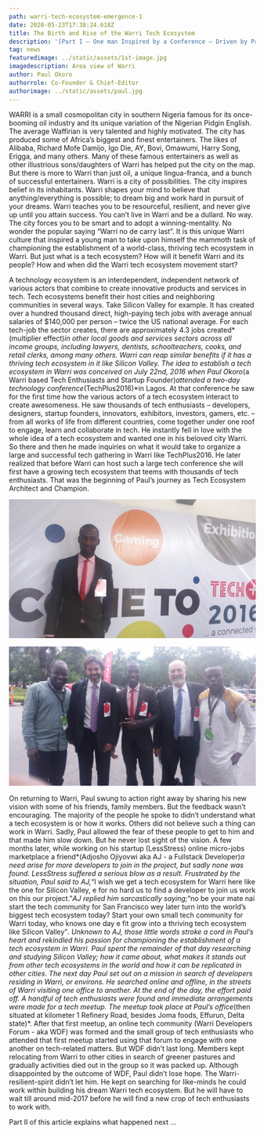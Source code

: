 ```yaml
---
path: warri-tech-ecosystem-emergence-1
date: 2020-05-23T17:38:24.618Z
title: The Birth and Rise of the Warri Tech Ecosystem
description: '[Part I – One man Inspired by a Conference – Driven by Passion]'
tag: news
featuredimage: ../static/assets/1st-image.jpg
imagedescription: Area view of Warri
author: Paul Okoro
authorrole: Co-Founder & Chief-Editor
authorimage: ../static/assets/paul.jpg
---
```

WARRI is a small cosmopolitan city in southern Nigeria famous for its once-booming oil industry and its unique variation of the Nigerian Pidgin English. The average Waffirian is very talented and highly motivated. The city has produced some of Africa’s biggest and finest entertainers. The likes of Alibaba, Richard Mofe Damijo, Igo Die, AY, Bovi, Omawumi, Harry Song, Erigga, and many others. Many of these famous entertainers as well as other illustrious sons/daughters of Warri has helped put the city on the map. But there is more to Warri than just oil, a unique lingua-franca, and a bunch of successful entertainers. Warri is a city of possibilities. The city inspires belief in its inhabitants. Warri shapes your mind to believe that anything/everything is possible; to dream big and work hard in pursuit of your dreams. Warri teaches you to be resourceful, resilient, and never give up until you attain success. You can’t live in Warri and be a dullard. No way. The city forces you to be smart and to adopt a winning-mentality. No wonder the popular saying “Warri no de carry last”. It is this unique Warri culture that inspired a young man to take upon himself the mammoth task of championing the establishment of a world-class, thriving tech ecosystem in Warri. But just what is a tech ecosystem? How will it benefit Warri and its people? How and when did the Warri tech ecosystem movement start?

<!--StartFragment-->

A technology ecosystem is an interdependent, independent network of various actors that combine to create innovative products and services in tech. Tech ecosystems benefit their host cities and neighboring communities in several ways. Take Silicon Valley for example. It has created over a hundred thousand direct, high-paying tech jobs with average annual salaries of $140,000 per person – twice the US national average. For each tech-job the sector creates, there are approximately 4.3 jobs created*(multiplier effect)*in other local goods and services sectors across all income groups, including lawyers, dentists, schoolteachers, cooks, and retail clerks, among many others. Warri can reap similar benefits if it has a thriving tech ecosystem in it like Silicon Valley. The idea to establish a tech ecosystem in Warri was conceived on July 22nd, 2016 when Paul Okoro*(a Warri based Tech Enthusiasts and Startup Founder)*attended a two-day technology conference*(TechPlus2016)*in Lagos. At that conference he saw for the first time how the various actors of a tech ecosystem interact to create awesomeness. He saw thousands of tech enthusiasts – developers, designers, startup founders, innovators, exhibitors, investors, gamers, etc. – from all works of life from different countries, come together under one roof to engage, learn and collaborate in tech. He instantly fell in love with the whole idea of a tech ecosystem and wanted one in his beloved city Warri. So there and then he made inquiries on what it would take to organize a large and successful tech gathering in Warri like TechPlus2016. He later realized that before Warri can host such a large tech conference she will first have a growing tech ecosystem that teems with thousands of tech enthusiasts. That was the beginning of Paul’s journey as Tech Ecosystem Architect and Champion.

<div class="img-class">

![](../static/assets/2nd-image.jpg)

![](../static/assets/3rd-image.jpg)

</div> 

<!--EndFragment-->

<!--StartFragment-->

On returning to Warri, Paul swung to action right away by sharing his new vision with some of his friends, family members. But the feedback wasn’t encouraging. The majority of the people he spoke to didn’t understand what a tech ecosystem is or how it works. Others did not believe such a thing can work in Warri. Sadly, Paul allowed the fear of these people to get to him and that made him slow down. But he never lost sight of the vision. A few months later, while working on his startup (LessStress) online micro-jobs marketplace a friend*(Adjosho Ojiyovwi aka AJ - a Fullstack Developer)*a need arise for more developers to join in the project, but sadly none was found. LessStress suffered a serious blow as a result. Frustrated by the situation, Paul said to AJ,*“I wish we get a tech ecosystem for Warri here like the one for Silicon Valley, e for no hard us to find a developer to join us work on this our project.”*AJ replied him sarcastically saying;*“no be your mate nai start the tech community for San Francisco wey later turn into the world’s biggest tech ecosystem today? Start your own small tech community for Warri today, who knows one day e fit grow into a thriving tech ecosystem like Silicon Valley”*. Unknown to AJ, those little words stroke a cord in Paul’s heart and rekindled his passion for championing the establishment of a tech ecosystem in Warri. Paul spent the remainder of that day researching and studying Silicon Valley; how it came about, what makes it stands out from other tech ecosystems in the world and how it can be replicated in other cities. The next day Paul set out on a mission in search of developers residing in Warri, or environs. He searched online and offline, in the streets of Warri visiting one office to another. At the end of the day, the effort paid off. A handful of tech enthusiasts were found and immediate arrangements were made for a tech meetup. The meetup took place at Paul’s office*(then situated at kilometer 1 Refinery Road, besides Joma foods, Effurun, Delta state)*. After that first meetup, an online tech community (Warri Developers Forum - aka WDF) was formed and the small group of tech enthusiasts who attended that first meetup started using that forum to engage with one another on tech-related matters. But WDF didn’t last long. Members kept relocating from Warri to other cities in search of greener pastures and gradually activities died out in the group so it was packed up. Although disappointed by the outcome of WDF, Paul didn’t lose hope. The Warri-resilient-spirit didn’t let him. He kept on searching for like-minds he could work within building his dream Warri tech ecosystem. But he will have to wait till around mid-2017 before he will find a new crop of tech enthusiasts to work with.

Part II of this article explains what happened next …

<!--EndFragment-->